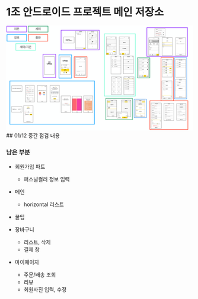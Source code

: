 # 1조 안드로이드 프로젝트 메인 저장소

<img src= "https://github.com/jonghancha/AndroidPJ_Documents/blob/main/PartImage/part.png">
## 01/12 중간 점검 내용
 
### 남은 부분

- 회원가입 파트
  - 퍼스널컬러 정보 입력
- 메인

  - horizontal 리스트

- 꿀팁
- 장바구니

  - 리스트, 삭제
  - 결제 창

- 마이페이지
  - 주문/배송 조회
  - 리뷰
  - 회원사진 입력, 수정

